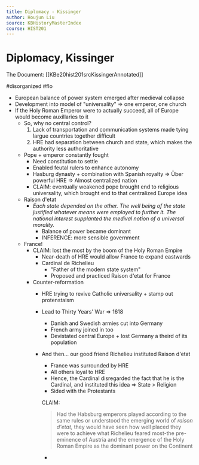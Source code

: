 ```yaml
---
title: Diplomacy - Kissinger
author: Houjun Liu
source: KBHistoryMasterIndex
course: HIST201
---
```


# Diplomacy, Kissinger

The Document: [[KBe20hist201srcKissingerAnnotated]]

#disorganized #flo

* European balance of power system emerged after medieval collapse
* Development into model of "universality" => one emperor, one church
* If the Holy Roman Emperor were to actually succeed, all of Europe would become auxillaries to it 
    * So, why no central control?
        1. Lack of transportation and communication systems made tying largue countries together difficult
        2. HRE had separation between church and state, which makes the authority less authoritative
    * Pope + emperor constantly fought 
        * Need constitution to settle
        * Enabled feutal rulers to enhance autonomy 
        * Hasburg dynasty + combination with Spanish royalty => Über powerful HRE => Almost centralized nation
        * CLAIM: eventually weakened pope brought end to religious universality, which brought end to that centralized Europe idea
    * Raison d'etat
        * _Each state depended on the other. The well being of the state justified whatever means were employed to further it. The national interest supplanted the medival notion of a universal morality._
            * Balance of power became dominant
            * INFERENCE: more sensible government
    * France!
        * CLAIM: lost the most by the boom of the Holy Roman Empire
            * Near-death of HRE would allow France to expand eastwards
            * Cardinal de Richelieu
                * "Father of the modern state system"
                * Proposed and practiced Raison d'etat for France
        * Counter-reformation
            * HRE trying to revive Catholic universality + stamp out protenstaism
            * Lead to Thirty Years' War => 1618
                * Danish and Swedish armies cut into Germany
                * French army joined in too
                * Devistated central Europe + lost Germany a theird of its population
            * And then… our good friend Richelieu instituted Raison d'etat
                * France was surrounded by HRE
                * All others loyal to HRE  
                * Hence, the Cardinal disregarded the fact that he is the Cardinal, and instituted this idea => State > Religion
                * Sided with the Protestants 
                
                CLAIM: 
                
              > Had the Habsburg emperors played according to the same rules or understood the emerging world of _raison d'etat,_ they would have seen how well placed they were to achieve what Richelieu feared most-the pre-eminence of Austria and the emergence of the Holy Roman Empire as the dominant power on the Continent 
              
              * 